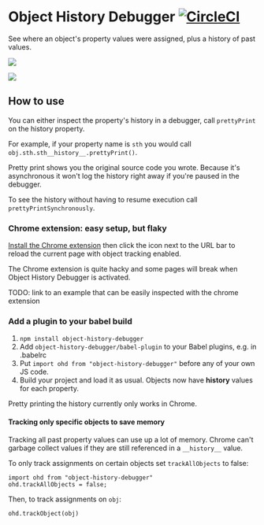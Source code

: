 # Object History Debugger [![CircleCI](https://circleci.com/gh/mattzeunert/Object-History-Debugger.svg?style=svg)](https://circleci.com/gh/mattzeunert/Object-History-Debugger)

See where an object's property values were assigned, plus a history of past values.

![](https://cloud.githubusercontent.com/assets/1303660/21923127/33283af2-d96a-11e6-96e0-df9cbb42550f.png)

![](https://cloud.githubusercontent.com/assets/1303660/21923131/377ca912-d96a-11e6-8895-d92e9b227e1d.png)

## How to use

You can either inspect the property's history in a debugger, call `prettyPrint` on the history property.

For example, if your property name is `sth` you would call `obj.sth.sth__history__.prettyPrint()`.

Pretty print shows you the original source code you wrote. Because it's asynchronous it won't log the history right away if you're paused in the debugger.

To see the history without having to resume execution call `prettyPrintSynchronously`.

### Chrome extension: easy setup, but flaky

[Install the Chrome extension](https://chrome.google.com/webstore/detail/object-history-debugger/hmnmphiibikkcahffmpkadbibhokagho/related) then click the icon next to the URL bar to reload the current page with object tracking enabled.

The Chrome extension is quite hacky and some pages will break when Object History Debugger is activated.

TODO: link to an example that can be easily inspected with the chrome extension

### Add a plugin to your babel build

1. `npm install object-history-debugger`
2. Add `object-history-debugger/babel-plugin` to your Babel plugins, e.g. in .babelrc
3. Put `import ohd from "object-history-debugger"` before any of your own JS code.
4. Build your project and load it as usual. Objects now have __history__ values for each property.

Pretty printing the history currently only works in Chrome.

#### Tracking only specific objects to save memory

Tracking all past property values can use up a lot of memory. Chrome can't garbage collect values if they are still referenced in a `__history__` value.

To only track assignments on certain objects set `trackAllObjects` to false:

    import ohd from "object-history-debugger"
    ohd.trackAllObjects = false;

Then, to track assignments on `obj`:

    ohd.trackObject(obj)
